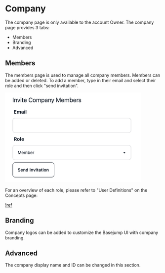 # Company

The company page is only available to the account Owner. The company page provides 3 tabs:
- Members
- Branding
- Advanced

## Members

The members page is used to manage all company members. Members can be added or deleted. To add a member, type in their email and select their role and then click &quot;send invitation&quot;. 

![Invite company members](/images/company/invite_company_members.png)

For an overview of each role, please refer to &quot;User Definitions&quot; on the Concepts page:

[!ref](/getting-started/concepts.md)

## Branding

Company logos can be added to customize the Basejump UI with company branding.

## Advanced

The company display name and ID can be changed in this section.